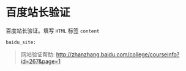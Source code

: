 # 百度站长验证

百度站长验证。填写 `HTML` 标签 `content`

```
baidu_site: 
```

<blockquote class="example">
    网站验证帮助: <a href="http://zhanzhang.baidu.com/college/courseinfo?id=267&page=1" target="_blank">http://zhanzhang.baidu.com/college/courseinfo?id=267&page=1</a>
</blockquote>